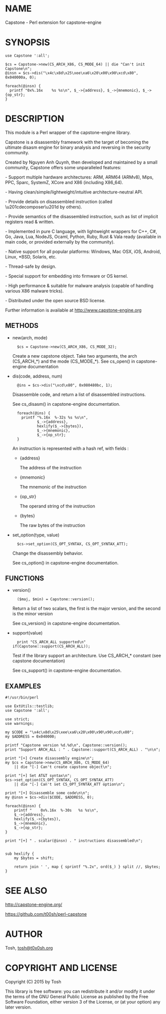 # NAME

Capstone - Perl extension for capstone-engine

# SYNOPSIS

    use Capstone ':all';

    $cs = Capstone->new(CS_ARCH_X86, CS_MODE_64) || die "Can't init Capstone\n";
    @insn = $cs->dis("\x4c\x8d\x25\xee\xa6\x20\x00\x90\xcd\x80", 0x040000a, 0);

    foreach(@insn) {
      printf "0x%.16x    %s %s\n", $_->{address}, $_->{mnemonic}, $_->{op_str};
    }

# DESCRIPTION

This module is a Perl wrapper of the capstone-engine library.

Capstone is a disassembly framework with the target of becoming the ultimate
disasm engine for binary analysis and reversing in the security community.

Created by Nguyen Anh Quynh, then developed and maintained by a small community,
Capstone offers some unparalleled features:

\- Support multiple hardware architectures: ARM, ARM64 (ARMv8), Mips, PPC, Sparc,
  SystemZ, XCore and X86 (including X86\_64).

\- Having clean/simple/lightweight/intuitive architecture-neutral API.

\- Provide details on disassembled instruction (called \\u201cdecomposer\\u201d by others).

\- Provide semantics of the disassembled instruction, such as list of implicit
  registers read & written.

\- Implemented in pure C language, with lightweight wrappers for C++, C#, Go,
  Java, Lua, NodeJS, Ocaml, Python, Ruby, Rust & Vala ready (available in
  main code, or provided externally by the community).

\- Native support for all popular platforms: Windows, Mac OSX, iOS, Android,
  Linux, \*BSD, Solaris, etc.

\- Thread-safe by design.

\- Special support for embedding into firmware or OS kernel.

\- High performance & suitable for malware analysis (capable of handling various
  X86 malware tricks).

\- Distributed under the open source BSD license.

Further information is available at http://www.capstone-engine.org

## METHODS

- new(arch, mode)

        $cs = Capstone->new(CS_ARCH_X86, CS_MODE_32);    

    Create a new capstone object.
    Take two arguments, the arch (CS\_ARCH\_\*) and the mode (CS\_MODE\_\*).
    See cs\_open() in capstone-engine documentation

- dis(code, address, num)

        @ins = $cs->dis("\xcd\x80", 0x080480bc, 1);

    Disassemble code, and return a list of disassembled instructions.

    See cs\_disasm() in capstone-engine documentation.

        foreach(@ins) {
          printf "%.16x  %-32s %s %s\n",
                 $_->{address},
                 hexlify($_->{bytes}),
                 $_->{mnemonic},
                 $_->{op_str};
        }

    An instruction is represented with a hash ref, with fields :

    - {address}

        The address of the instruction

    - {mnemonic}

        The mnemonic of the instruction

    - {op\_str}

        The operand string of the instruction

    - {bytes}

        The raw bytes of the instruction

- set\_option(type, value)

        $cs->set_option(CS_OPT_SYNTAX, CS_OPT_SYNTAX_ATT);

    Change the disassembly behavior.

    See cs\_option() in capstone-engine documentation.

## FUNCTIONS

- version()

        ($maj, $min) = Capstone::version();

    Return a list of two scalars, the first is the major version, and the second
    is the minor version

    See cs\_version() in capstone-engine documentation.

- support(value)

        print "CS_ARCH_ALL supported\n" if(Capstone::support(CS_ARCH_ALL));

    Test if the library support an architecture.
    Use CS\_ARCH\_\* constant (see capstone documentation)

    See cs\_support() in capstone-engine documentation.

## EXAMPLES

    #!/usr/bin/perl

    use ExtUtils::testlib;
    use Capstone ':all';
      
    use strict;
    use warnings;

    my $CODE = "\x4c\x8d\x25\xee\xa6\x20\x00\x90\x90\xcd\x80";
    my $ADDRESS = 0x040000;

    printf "Capstone version %d.%d\n", Capstone::version();
    print "Support ARCH_ALL : " . Capstone::support(CS_ARCH_ALL) . "\n\n";

    print "[+] Create disassembly engine\n";
    my $cs = Capstone->new(CS_ARCH_X86, CS_MODE_64) 
        || die "[-] Can't create capstone object\n";

    print "[+] Set AT&T syntax\n";
    $cs->set_option(CS_OPT_SYNTAX, CS_OPT_SYNTAX_ATT) 
        || die "[-] Can't set CS_OPT_SYNTAX_ATT option\n";

    print "[+] Disassemble some code\n\n";
    my @insn = $cs->dis($CODE, $ADDRESS, 0);

    foreach(@insn) {
        printf "    0x%.16x  %-30s   %s %s\n",
        $_->{address},
        hexlify($_->{bytes}),
        $_->{mnemonic}, 
        $_->{op_str};
    }

    print "[+] " . scalar(@insn) . " instructions disassembled\n";


    sub hexlify {
        my $bytes = shift;

        return join ' ', map { sprintf "%.2x", ord($_) } split //, $bytes;
    }

# SEE ALSO

http://capstone-engine.org/

https://github.com/t00sh/perl-capstone

# AUTHOR

Tosh, <tosh@t0x0sh.org>

# COPYRIGHT AND LICENSE

Copyright (C) 2015 by Tosh

This library is free software: you can redistribute it and/or modify
it under the terms of the GNU General Public License as published by
the Free Software Foundation, either version 3 of the License, or
(at your option) any later version.                              

